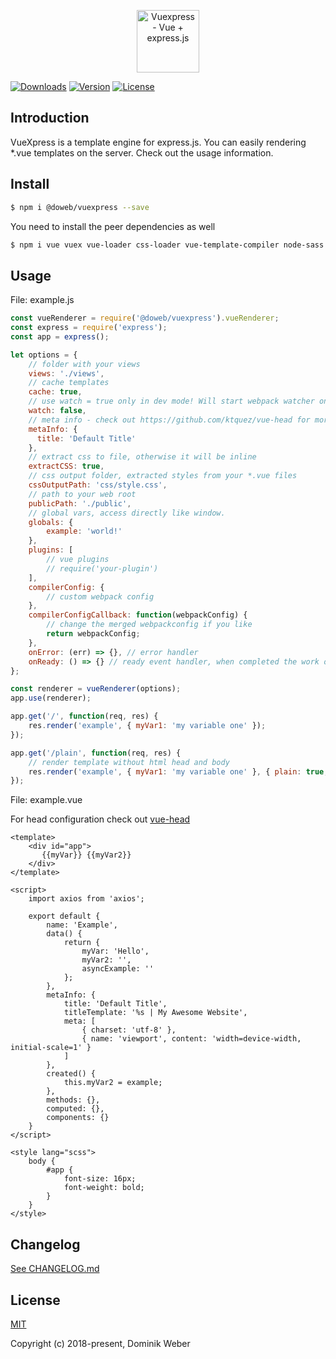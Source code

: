 <p align="center"><img width="100" src="https://i.imgur.com/gVS6Mja.png" alt="Vuexpress - Vue + express.js"></p>

<p align="center">

  <a href="https://www.npmjs.com/package/@doweb/vuexpress"><img src="https://img.shields.io/npm/dm/@doweb/vuexpress.svg" alt="Downloads"></a>
  <a href="https://www.npmjs.com/package/@doweb/vuexpress"><img src="https://badge.fury.io/js/%40doweb%2Fvuexpress.svg" alt="Version"></a>
  <a href="https://www.npmjs.com/package/@doweb/vuexpress"><img src="https://img.shields.io/npm/l/@doweb/vuexpress.svg" alt="License"></a>

</p>

## Introduction

VueXpress is a template engine for express.js. You can easily rendering *.vue templates on the server. Check out the usage information.

## Install

```bash
$ npm i @doweb/vuexpress --save
```

You need to install the peer dependencies as well

```bash
$ npm i vue vuex vue-loader css-loader vue-template-compiler node-sass sass-loader postcss-loader postcss-loader webpack-merge webpack babel-core babel-loader babel-plugin-transform-object-rest-spread babel-preset-env --save
```

## Usage

File: example.js

```js
const vueRenderer = require('@doweb/vuexpress').vueRenderer;
const express = require('express');
const app = express();

let options = {
    // folder with your views
    views: './views',
    // cache templates
    cache: true,
    // use watch = true only in dev mode! Will start webpack watcher only on the current request.
    watch: false,
    // meta info - check out https://github.com/ktquez/vue-head for more information
    metaInfo: {
      title: 'Default Title'
    },
    // extract css to file, otherwise it will be inline
    extractCSS: true,
    // css output folder, extracted styles from your *.vue files
    cssOutputPath: 'css/style.css',
    // path to your web root
    publicPath: './public',
    // global vars, access directly like window.
    globals: {
        example: 'world!'
    },
    plugins: [
        // vue plugins
        // require('your-plugin')
    ],
    compilerConfig: {
        // custom webpack config
    },
    compilerConfigCallback: function(webpackConfig) {
        // change the merged webpackconfig if you like
        return webpackConfig;
    },
    onError: (err) => {}, // error handler
    onReady: () => {} // ready event handler, when completed the work of initialization
};

const renderer = vueRenderer(options);
app.use(renderer);

app.get('/', function(req, res) {
    res.render('example', { myVar1: 'my variable one' });
});

app.get('/plain', function(req, res) {
    // render template without html head and body
    res.render('example', { myVar1: 'my variable one' }, { plain: true, inlineCSS: false });
});
```

File: example.vue

For head configuration check out [vue-head](https://github.com/ktquez/vue-head)

```
<template>
    <div id="app">
       {{myVar}} {{myVar2}}
    </div>
</template>

<script>
    import axios from 'axios';

    export default {
        name: 'Example',
        data() {
            return {
                myVar: 'Hello',
                myVar2: '',
                asyncExample: ''
            };
        },
        metaInfo: {
            title: 'Default Title',
            titleTemplate: '%s | My Awesome Website',
            meta: [
                { charset: 'utf-8' },
                { name: 'viewport', content: 'width=device-width, initial-scale=1' }
            ]
        },
        created() {
            this.myVar2 = example;
        },
        methods: {},
        computed: {},
        components: {}
    }
</script>

<style lang="scss">
    body {
        #app {
            font-size: 16px;
            font-weight: bold;
        }
    }
</style>
```

## Changelog

[See CHANGELOG.md](https://github.com/vuexpress/vuexpress/blob/master/CHANGELOG.md)

## License

[MIT](http://opensource.org/licenses/MIT)

Copyright (c) 2018-present, Dominik Weber
